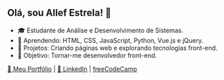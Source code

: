 ## Olá, sou Allef Estrela! 👋

- 🎓 Estudante de Análise e Desenvolvimento de Sistemas.
- 🌱 Aprendendo: HTML, CSS, JavaScript, Python, Vue.js e jQuery.
- 🚀 Projetos: Criando páginas web e explorando tecnologias front-end.
- 🎯 Objetivo: Tornar-me desenvolvedor front-end.

[📂 Meu Portfólio](https://github.com/AllefEstrela) | [💼 LinkedIn](https://linkedin.com/in/joseallefestrela) | [freeCodeCamp](https://www.freecodecamp.org/joseAllefEs)
